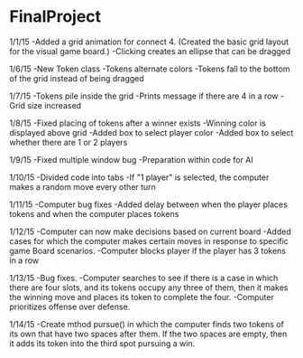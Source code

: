 FinalProject
============

1/1/15
-Added a grid animation for connect 4. (Created the basic grid layout for the visual game board.)
-Clicking creates an ellipse that can be dragged

1/6/15
-New Token class
-Tokens alternate colors
-Tokens fall to the bottom of the grid instead of being dragged

1/7/15
-Tokens pile inside the grid
-Prints message if there are 4 in a row
-Grid size increased

1/8/15
-Fixed placing of tokens after a winner exists
-Winning color is displayed above grid
-Added box to select player color
-Added box to select whether there are 1 or 2 players

1/9/15
-Fixed multiple window bug
-Preparation within code for AI

1/10/15
-Divided code into tabs
-If "1 player" is selected, the computer makes a random move every other turn

1/11/15
-Computer bug fixes
-Added delay between when the player places tokens and when the computer places tokens

1/12/15
-Computer can now make decisions based on current board
-Added cases for which the computer makes certain moves in response to specific game Board scenarios.
-Computer blocks player if the player has 3 tokens in a row

1/13/15
-Bug fixes.
-Computer searches to see if there is a case in which there are four slots, and its tokens occupy any three of them, then it makes the winning move and places its token to complete the four. 
-Computer prioritizes offense over defense. 

1/14/15
-Create mthod pursue() in which the computer finds two tokens of its own that have two spaces after them. If the two spaces are empty, then it adds its token into the third spot pursuing a win. 
